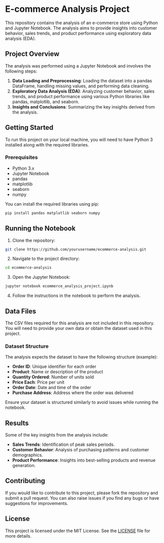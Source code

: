 # E-commerce Analysis Project

This repository contains the analysis of an e-commerce store using Python and Jupyter Notebook. The analysis aims to provide insights into customer behavior, sales trends, and product performance using exploratory data analysis (EDA).

## Project Overview

The analysis was performed using a Jupyter Notebook and involves the following steps:

1. **Data Loading and Preprocessing**: Loading the dataset into a pandas DataFrame, handling missing values, and performing data cleaning.
2. **Exploratory Data Analysis (EDA)**: Analyzing customer behavior, sales trends, and product performance using various Python libraries like pandas, matplotlib, and seaborn.
3. **Insights and Conclusions**: Summarizing the key insights derived from the analysis.

## Getting Started

To run this project on your local machine, you will need to have Python 3 installed along with the required libraries.

### Prerequisites

- Python 3.x
- Jupyter Notebook
- pandas
- matplotlib
- seaborn
- numpy

You can install the required libraries using pip:

```bash
pip install pandas matplotlib seaborn numpy
```

## Running the Notebook

1. Clone the repository:

```bash
git clone https://github.com/yourusername/ecommerce-analysis.git
```

2. Navigate to the project directory:

```bash
cd ecommerce-analysis
```

3. Open the Jupyter Notebook:

```bash
jupyter notebook ecommerce_analysis_project.ipynb
```

4. Follow the instructions in the notebook to perform the analysis.

## Data Files

The CSV files required for this analysis are not included in this repository. You will need to provide your own data or obtain the dataset used in this project.

### Dataset Structure

The analysis expects the dataset to have the following structure (example):

- **Order ID**: Unique identifier for each order
- **Product**: Name or description of the product
- **Quantity Ordered**: Number of units sold
- **Price Each**: Price per unit
- **Order Date**: Date and time of the order
- **Purchase Address**: Address where the order was delivered

Ensure your dataset is structured similarly to avoid issues while running the notebook.

## Results

Some of the key insights from the analysis include:

- **Sales Trends**: Identification of peak sales periods.
- **Customer Behavior**: Analysis of purchasing patterns and customer demographics.
- **Product Performance**: Insights into best-selling products and revenue generation.

## Contributing

If you would like to contribute to this project, please fork the repository and submit a pull request. You can also raise issues if you find any bugs or have suggestions for improvements.

## License

This project is licensed under the MIT License. See the [LICENSE](LICENSE) file for more details.
```
